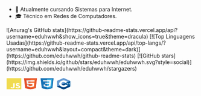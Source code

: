 
- 📖  Atualmente cursando Sistemas para Internet.
- 🎓  Técnico em Redes de Computadores.

 <div>
 ![Anurag's GitHub stats](https://github-readme-stats.vercel.app/api?username=eduhwwh&show_icons=true&theme=dracula)
[![Top Linguagens Usadas](https://github-readme-stats.vercel.app/api/top-langs/?username=eduhwwh&layout=compact&theme=dark)](https://github.com/eduhwwh/github-readme-stats)
[![GitHub stars](https://img.shields.io/github/stars/eduhwwh/eduhwwh.svg?style=social)](https://github.com/eduhwwh/eduhwwh/stargazers)

<!-- Atividade recente do GitHub -->

<div style="display: inline_block"><br>
  <img align="center" alt="Rafa-Js" height="30" width="40" src="https://raw.githubusercontent.com/devicons/devicon/master/icons/javascript/javascript-plain.svg">
  <img align="center" alt="Rafa-HTML" height="30" width="40" src="https://raw.githubusercontent.com/devicons/devicon/master/icons/html5/html5-original.svg">
  <img align="center" alt="Rafa-CSS" height="30" width="40" src="https://raw.githubusercontent.com/devicons/devicon/master/icons/css3/css3-original.svg">
  <img align="center" alt="cplusplus" height="30" width="40" src="https://github.com/devicons/devicon/blob/master/icons/cplusplus/cplusplus-original.svg">

</div>
